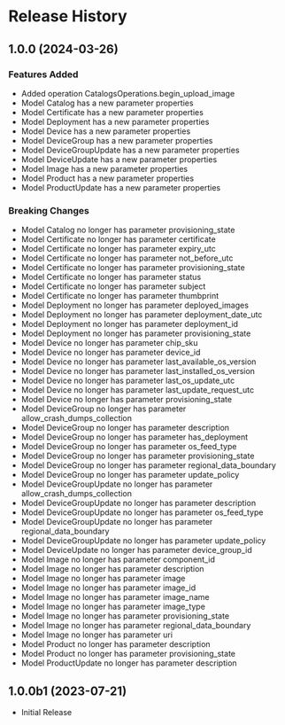 # Release History

## 1.0.0 (2024-03-26)

### Features Added

  - Added operation CatalogsOperations.begin_upload_image
  - Model Catalog has a new parameter properties
  - Model Certificate has a new parameter properties
  - Model Deployment has a new parameter properties
  - Model Device has a new parameter properties
  - Model DeviceGroup has a new parameter properties
  - Model DeviceGroupUpdate has a new parameter properties
  - Model DeviceUpdate has a new parameter properties
  - Model Image has a new parameter properties
  - Model Product has a new parameter properties
  - Model ProductUpdate has a new parameter properties

### Breaking Changes

  - Model Catalog no longer has parameter provisioning_state
  - Model Certificate no longer has parameter certificate
  - Model Certificate no longer has parameter expiry_utc
  - Model Certificate no longer has parameter not_before_utc
  - Model Certificate no longer has parameter provisioning_state
  - Model Certificate no longer has parameter status
  - Model Certificate no longer has parameter subject
  - Model Certificate no longer has parameter thumbprint
  - Model Deployment no longer has parameter deployed_images
  - Model Deployment no longer has parameter deployment_date_utc
  - Model Deployment no longer has parameter deployment_id
  - Model Deployment no longer has parameter provisioning_state
  - Model Device no longer has parameter chip_sku
  - Model Device no longer has parameter device_id
  - Model Device no longer has parameter last_available_os_version
  - Model Device no longer has parameter last_installed_os_version
  - Model Device no longer has parameter last_os_update_utc
  - Model Device no longer has parameter last_update_request_utc
  - Model Device no longer has parameter provisioning_state
  - Model DeviceGroup no longer has parameter allow_crash_dumps_collection
  - Model DeviceGroup no longer has parameter description
  - Model DeviceGroup no longer has parameter has_deployment
  - Model DeviceGroup no longer has parameter os_feed_type
  - Model DeviceGroup no longer has parameter provisioning_state
  - Model DeviceGroup no longer has parameter regional_data_boundary
  - Model DeviceGroup no longer has parameter update_policy
  - Model DeviceGroupUpdate no longer has parameter allow_crash_dumps_collection
  - Model DeviceGroupUpdate no longer has parameter description
  - Model DeviceGroupUpdate no longer has parameter os_feed_type
  - Model DeviceGroupUpdate no longer has parameter regional_data_boundary
  - Model DeviceGroupUpdate no longer has parameter update_policy
  - Model DeviceUpdate no longer has parameter device_group_id
  - Model Image no longer has parameter component_id
  - Model Image no longer has parameter description
  - Model Image no longer has parameter image
  - Model Image no longer has parameter image_id
  - Model Image no longer has parameter image_name
  - Model Image no longer has parameter image_type
  - Model Image no longer has parameter provisioning_state
  - Model Image no longer has parameter regional_data_boundary
  - Model Image no longer has parameter uri
  - Model Product no longer has parameter description
  - Model Product no longer has parameter provisioning_state
  - Model ProductUpdate no longer has parameter description

## 1.0.0b1 (2023-07-21)

* Initial Release
